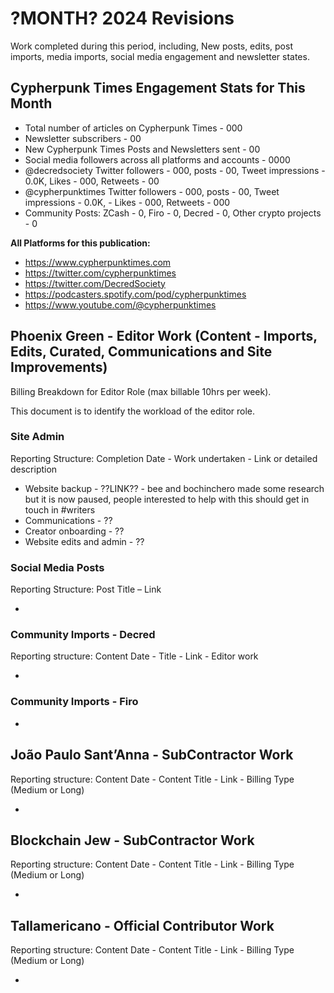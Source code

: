 # ?MONTH? 2024 Revisions

Work completed during this period, including, New posts, edits, post imports, media imports, social media engagement and newsletter states.


## Cypherpunk Times Engagement Stats for This Month

* Total number of articles on Cypherpunk Times - 000
* Newsletter subscribers - 00
* New Cypherpunk Times Posts and Newsletters sent - 00
* Social media followers across all platforms and accounts - 0000
* @decredsociety Twitter followers - 000, posts - 00, Tweet impressions - 0.0K, Likes - 000, Retweets - 00
* @cypherpunktimes Twitter followers - 000, posts - 00, Tweet impressions - 0.0K, - Likes - 000, Retweets - 000
* Community Posts: ZCash - 0, Firo - 0, Decred - 0, Other crypto projects - 0

**All Platforms for this publication:**

* https://www.cypherpunktimes.com
* https://twitter.com/cypherpunktimes
* https://twitter.com/DecredSociety
* https://podcasters.spotify.com/pod/cypherpunktimes
* https://www.youtube.com/@cypherpunktimes


## Phoenix Green - Editor Work (Content - Imports, Edits, Curated, Communications and Site Improvements)

Billing Breakdown for Editor Role (max billable 10hrs per week).

This document is to identify the workload of the editor role.


### Site Admin

Reporting Structure: Completion Date - Work undertaken - Link or detailed description

* Website backup - ??LINK?? - bee and bochinchero made some research but it is now paused, people interested to help with this should get in touch in #writers
* Communications - ??
* Creator onboarding - ??
* Website edits and admin - ??


### Social Media Posts 

Reporting Structure: Post Title – Link

* 


### Community Imports - Decred

Reporting structure: Content Date - Title - Link - Editor work

* 

### Community Imports - Firo

* 


## João Paulo Sant’Anna - SubContractor Work

Reporting structure: Content Date - Content Title - Link - Billing Type (Medium or Long)

* 


## Blockchain Jew - SubContractor Work

Reporting structure: Content Date - Content Title - Link - Billing Type (Medium or Long)

* 


## Tallamericano - Official Contributor Work

Reporting structure: Content Date - Content Title - Link - Billing Type (Medium or Long)

* 

